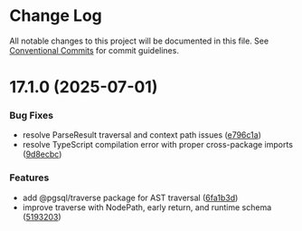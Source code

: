 # Change Log

All notable changes to this project will be documented in this file.
See [Conventional Commits](https://conventionalcommits.org) for commit guidelines.

# 17.1.0 (2025-07-01)


### Bug Fixes

* resolve ParseResult traversal and context path issues ([e796c1a](https://github.com/launchql/pgsql-parser/commit/e796c1a509370f79f4b17bf605aa02d05101a16f))
* resolve TypeScript compilation error with proper cross-package imports ([9d8ecbc](https://github.com/launchql/pgsql-parser/commit/9d8ecbca7a95b6a40eb1bb2f4c25c28508e4612f))


### Features

* add @pgsql/traverse package for AST traversal ([6fa1b3d](https://github.com/launchql/pgsql-parser/commit/6fa1b3d3b8b5b4647f3dc9577397e6e2c2e71495))
* improve traverse with NodePath, early return, and runtime schema ([5193203](https://github.com/launchql/pgsql-parser/commit/5193203198bffcf6f6a639c3d949cb8b1d4be8c3))
